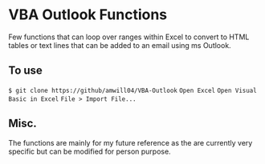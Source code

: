 # VBA Outlook Functions

Few functions that can loop over ranges within Excel to convert to HTML tables
or text lines that can be added to an email using ms Outlook.

## To use

`$ git clone https://github/amwill04/VBA-Outlook`
`Open Excel`
`Open Visual Basic in Excel`
`File > Import File...`

## Misc.

The functions are mainly for my future reference as the are currently very
specific but can be modified for person purpose.

